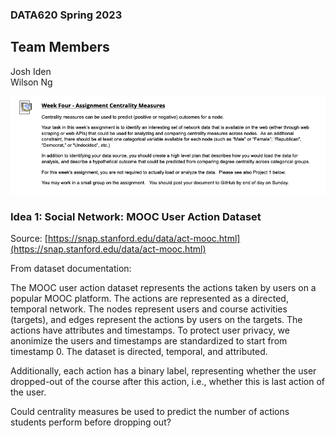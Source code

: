 ### DATA620 Spring 2023  

## Team Members  

Josh Iden  
Wilson Ng  

![](https://github.com/josh1den/DATA620-GROUP/blob/main/HW1/IMG/ASSIGNMENT.png)

### Idea 1: Social Network: MOOC User Action Dataset

Source: [https://snap.stanford.edu/data/act-mooc.html](https://snap.stanford.edu/data/act-mooc.html)

From dataset documentation:

The MOOC user action dataset represents the actions taken by users on a popular MOOC platform. The actions are represented as a directed, temporal network. The nodes represent users and course activities (targets), and edges represent the actions by users on the targets. The actions have attributes and timestamps. To protect user privacy, we anonimize the users and timestamps are standardized to start from timestamp 0. The dataset is directed, temporal, and attributed.

Additionally, each action has a binary label, representing whether the user dropped-out of the course after this action, i.e., whether this is last action of the user.

Could centrality measures be used to predict the number of actions students perform before dropping out? 
